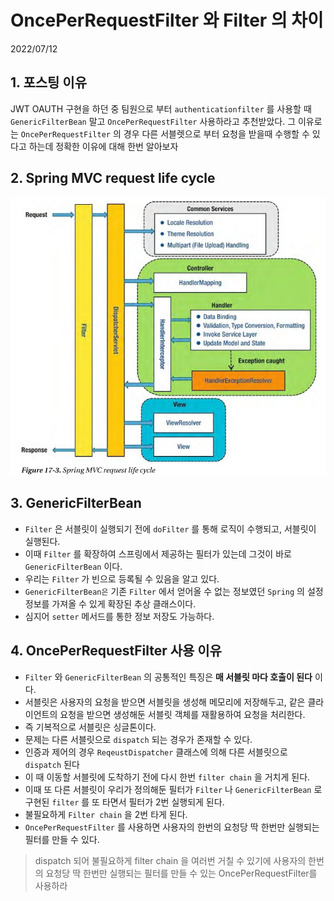 # OncePerRequestFilter 와 Filter 의 차이
2022/07/12

## 1. 포스팅 이유
JWT OAUTH 구현을 하던 중 팀원으로 부터 `authenticationfilter` 를 사용할 때 `GenericFilterBean` 말고 `OncePerRequestFilter` 사용하라고 추천받았다.
그 이유로는 `OncePerRequestFilter` 의 경우 다른 서블렛으로 부터 요청을 받을때 수행할 수 있다고 하는데 정확한 이유에 대해 한번 알아보자

## 2. Spring MVC request life cycle
![img.png](../images/mvcreaueestlifecycle.png)

## 3. GenericFilterBean
- `Filter` 은 서블릿이 실행되기 전에 `doFilter` 를 통해 로직이 수행되고, 서블릿이 실행된다.
- 이때 `Filter` 를 확장하여 스프링에서 제공하는 필터가 있는데 그것이 바로 `GenericFilterBean` 이다.
- 우리는 `Filter` 가 빈으로 등록될 수 있음을 알고 있다.
- `GenericFilterBean은` 기존 `Filter` 에서 얻어올 수 없는 정보였던 `Spring` 의 설정 정보를 가져올 수 있게 확장된 추상 클래스이다.
- 심지어 `setter` 메서드를 통한 정보 저장도 가능하다.

## 4. OncePerRequestFilter 사용 이유
- `Filter` 와 `GenericFilterBean` 의 공통적인 특징은 **매 서블릿 마다 호출이 된다** 이다.
- 서블릿은 사용자의 요청을 받으면 서블릿을 생성해 메모리에 저장해두고, 같은 클라이언트의 요청을 받으면 생성해둔 서블릿 객체를 재활용하여 요청을 처리한다.
- 즉 기복적으로 서블릿은 싱글톤이다.
- 문제는 다른 서블릿으로 `dispatch` 되는 경우가 존재할 수 있다.
- 인증과 제어의 경우 `ReqeustDispatcher` 클래스에 의해 다른 서블릿으로 `dispatch` 된다
- 이 때 이동할 서블릿에 도착하기 전에 다시 한번 `filter chain` 을 거치게 된다.
- 이때 또 다른 서블릿이 우리가 정의해둔 필터가 `Filter` 나 `GenericFilterBean` 로 구현된 `filter` 를 또 타면서 필터가 2번 실행되게 된다.
- 불필요하게 `Filter chain` 을 2번 타게 된다.
- `OncePerRequestFilter` 를 사용하면 사용자의 한번의 요청당 딱 한번만 실행되는 필터를 만들 수 있다.

> dispatch 되어 불필요하게 filter chain 을 여러번 거칠 수 있기에 사용자의 한번의 요청당 딱 한번만 실행되는 필터를 만들 수 있는 OncePerRequestFilter를 사용하라

